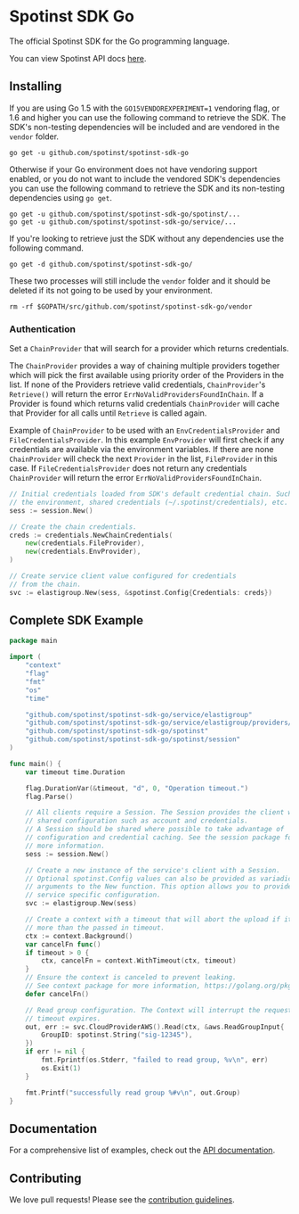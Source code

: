 # Spotinst SDK Go

The official Spotinst SDK for the Go programming language.

You can view Spotinst API docs [here](http://help.spotinst.com/api/).

## Installing

If you are using Go 1.5 with the `GO15VENDOREXPERIMENT=1` vendoring flag, or 1.6 and higher you can use the following command to retrieve the SDK. The SDK's non-testing dependencies will be included and are vendored in the `vendor` folder.

    go get -u github.com/spotinst/spotinst-sdk-go

Otherwise if your Go environment does not have vendoring support enabled, or you do not want to include the vendored SDK's dependencies you can use the following command to retrieve the SDK and its non-testing dependencies using `go get`.

    go get -u github.com/spotinst/spotinst-sdk-go/spotinst/...
    go get -u github.com/spotinst/spotinst-sdk-go/service/...

If you're looking to retrieve just the SDK without any dependencies use the following command.

    go get -d github.com/spotinst/spotinst-sdk-go/

These two processes will still include the `vendor` folder and it should be deleted if its not going to be used by your environment.

    rm -rf $GOPATH/src/github.com/spotinst/spotinst-sdk-go/vendor

### Authentication

Set a `ChainProvider` that will search for a provider which returns credentials.

The `ChainProvider` provides a way of chaining multiple providers together
which will pick the first available using priority order of the Providers
in the list. If none of the Providers retrieve valid credentials, `ChainProvider`'s
`Retrieve()` will return the error `ErrNoValidProvidersFoundInChain`. If a Provider 
is found which returns valid credentials `ChainProvider` will cache that Provider 
for all calls until `Retrieve` is called again.

Example of `ChainProvider` to be used with an `EnvCredentialsProvider` and
`FileCredentialsProvider`. In this example `EnvProvider` will first check if
any credentials are available via the environment variables. If there are
none `ChainProvider` will check the next `Provider` in the list, `FileProvider`
in this case. If `FileCredentialsProvider` does not return any credentials
`ChainProvider` will return the error `ErrNoValidProvidersFoundInChain`.

```go
// Initial credentials loaded from SDK's default credential chain. Such as
// the environment, shared credentials (~/.spotinst/credentials), etc.
sess := session.New()

// Create the chain credentials.
creds := credentials.NewChainCredentials(
    new(credentials.FileProvider),
    new(credentials.EnvProvider),
)

// Create service client value configured for credentials
// from the chain.
svc := elastigroup.New(sess, &spotinst.Config{Credentials: creds})
```

## Complete SDK Example

```go
package main

import (
	"context"
	"flag"
	"fmt"
	"os"
	"time"

	"github.com/spotinst/spotinst-sdk-go/service/elastigroup"
	"github.com/spotinst/spotinst-sdk-go/service/elastigroup/providers/aws"
	"github.com/spotinst/spotinst-sdk-go/spotinst"
	"github.com/spotinst/spotinst-sdk-go/spotinst/session"
)

func main() {
	var timeout time.Duration

	flag.DurationVar(&timeout, "d", 0, "Operation timeout.")
	flag.Parse()

	// All clients require a Session. The Session provides the client with
	// shared configuration such as account and credentials.
	// A Session should be shared where possible to take advantage of
	// configuration and credential caching. See the session package for
	// more information.
	sess := session.New()

	// Create a new instance of the service's client with a Session.
	// Optional spotinst.Config values can also be provided as variadic
	// arguments to the New function. This option allows you to provide
	// service specific configuration.
	svc := elastigroup.New(sess)

	// Create a context with a timeout that will abort the upload if it takes
	// more than the passed in timeout.
	ctx := context.Background()
	var cancelFn func()
	if timeout > 0 {
		ctx, cancelFn = context.WithTimeout(ctx, timeout)
	}
	// Ensure the context is canceled to prevent leaking.
	// See context package for more information, https://golang.org/pkg/context/
	defer cancelFn()

	// Read group configuration. The Context will interrupt the request if the
	// timeout expires.
	out, err := svc.CloudProviderAWS().Read(ctx, &aws.ReadGroupInput{
		GroupID: spotinst.String("sig-12345"),
	})
	if err != nil {
		fmt.Fprintf(os.Stderr, "failed to read group, %v\n", err)
		os.Exit(1)
	}

	fmt.Printf("successfully read group %#v\n", out.Group)
}
```

## Documentation

For a comprehensive list of examples, check out the [API documentation](http://help.spotinst.com/api/).

## Contributing

We love pull requests! Please see the [contribution guidelines](CONTRIBUTING.md).
